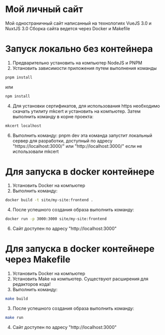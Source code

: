 # Мой личный сайт

Мой одностраничный сайт написанный на технологиях VueJS 3.0 и NuxtJS 3.0
Сборка сайта ведется через Docker и Makefile

# Запуск локально без контейнера
1) Предварительно установить на компьютер NodeJS и PNPM
2) Установить зависимости приложения путем выполнения команды
```bash
pnpm install
```
или
```bash
npm install
```
4) Для установки сертификатов, для использования https необходимо скачать утилиту mkcert и установить на компьютер. Затем выполнить команду в корне проекта:
```bash
mkcert localhost
```
6) Выполнить команду: pnpm dev эта команда запустит локальный сервер для разработки, доступный по адресу "https://localhost:3000/" или "http://localhost:3000/" если не использовали mkcert

# Для запуска в docker контейнере
1) Установить Docker на компьютер
2) Выполнить команду:
```bash
docker build -t site/my-site:frontend .
```
4) После успешного создания образа выполнить команду:
```bash
docker run -p 3000:3000 site/my-site:frontend
```
6) Сайт доступен по адресу "http://localhost:3000"

# Для запуска в docker контейнере через Makefile
1) Установить Docker на компьютер
2) Установить Make на компьютер. Существуют расширения для редакторов кода!
3) Выполнить команду:
```bash
make build
```
3) После успешного создания образа выполнить команду:
```bash
make run
```
4) Сайт доступен по адресу "http://localhost:3000"
